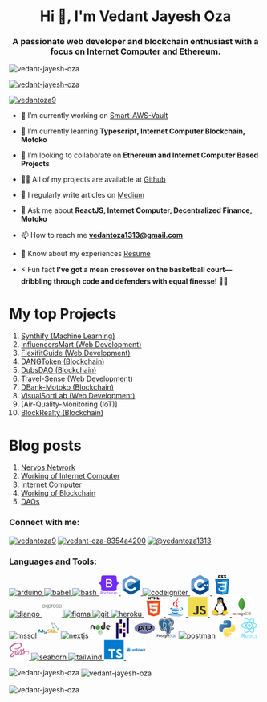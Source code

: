 <h1 align="center">Hi 👋, I'm Vedant Jayesh Oza</h1>
<h3 align="center">A passionate web developer and blockchain enthusiast with a focus on Internet Computer and Ethereum.</h3>

<p align="left"> <img src="https://komarev.com/ghpvc/?username=vedant-jayesh-oza&label=Profile%20views&color=0e75b6&style=flat" alt="vedant-jayesh-oza" /> </p>

<p align="left"> <a href="https://github.com/ryo-ma/github-profile-trophy"><img src="https://github-profile-trophy.vercel.app/?username=vedant-jayesh-oza" alt="vedant-jayesh-oza" /></a> </p>

<p align="left"> <a href="https://twitter.com/vedantoza9" target="blank"><img src="https://img.shields.io/twitter/follow/vedantoza9?logo=twitter&style=for-the-badge" alt="vedantoza9" /></a> </p>

- 🔭 I’m currently working on [Smart-AWS-Vault](https://github.com/Vedant-Jayesh-Oza/Smart-AWS-Vault)

- 🌱 I’m currently learning **Typescript, Internet Computer Blockchain, Motoko**

- 👯 I’m looking to collaborate on **Ethereum and Internet Computer Based Projects**

- 👨‍💻 All of my projects are available at [Github](https://github.com/Vedant-Jayesh-Oza)

- 📝 I regularly write articles on [Medium](https://medium.com/@vedantoza1313)

- 💬 Ask me about **ReactJS, Internet Computer, Decentralized Finance, Motoko**

- 📫 How to reach me **vedantoza1313@gmail.com**

- 📄 Know about my experiences [Resume](https://drive.google.com/file/d/12xcPBRHMsh1AopLZP0lCvq7jOtA3Aqo8/view?usp=drive_link)

- ⚡ Fun fact **I've got a mean crossover on the basketball court—dribbling through code and defenders with equal finesse! 🚀🔥**

# My top Projects  
1. [Synthify (Machine Learning)](https://github.com/Vedant-Jayesh-Oza/SynthifyCT)
2. [InfluencersMart (Web Development)](https://github.com/Vedant-Jayesh-Oza/InfluencersMart)
3. [FlexifitGuide (Web Development)](https://github.com/Vedant-Jayesh-Oza/FlexiFitGuide)
4. [DANGToken (Blockchain)](https://github.com/Vedant-Jayesh-Oza/DANGToken)
5. [DubsDAO (Blockchain)](https://github.com/Vedant-Jayesh-Oza/DubsDAO)
6. [Travel-Sense (Web Development)](https://github.com/Vedant-Jayesh-Oza/Travel-Sense)
7. [DBank-Motoko (Blockchain)](https://github.com/Vedant-Jayesh-Oza/Dbank-Motoko)
8. [VisualSortLab (Web Development)](https://github.com/Vedant-Jayesh-Oza/VisualSortLab)
9. [Air-Quality-Monitoring (IoT)]
10. [BlockRealty (Blockchain)](https://github.com/Vedant-Jayesh-Oza/BlockRealty)
    
# Blog posts
1. [Nervos Network](https://medium.com/@vedantoza1313/nervos-universal-passport-to-blockchain-16bbb2bccf7b)
2. [Working of Internet Computer](https://medium.com/@vedantoza1313/how-does-internet-computer-works-c1555a632ab0)
3.  [Internet Computer](https://medium.com/@vedantoza1313/what-is-the-internet-computer-icp-fdb7c021be94)
4.  [Working of Blockchain](https://medium.com/@vedantoza1313/how-does-the-blockchain-actually-work-4a30d99cb8c5)
5.  [DAOs](https://medium.com/@vedantoza1313/what-is-a-dao-and-how-exactly-does-it-work-93b68c755ec1)
   
<h3 align="left">Connect with me:</h3>
<p align="left">
<a href="https://twitter.com/vedantoza9" target="blank"><img align="center" src="https://raw.githubusercontent.com/rahuldkjain/github-profile-readme-generator/master/src/images/icons/Social/twitter.svg" alt="vedantoza9" height="30" width="40" /></a>
<a href="https://linkedin.com/in/vedant-oza-8354a4200" target="blank"><img align="center" src="https://raw.githubusercontent.com/rahuldkjain/github-profile-readme-generator/master/src/images/icons/Social/linked-in-alt.svg" alt="vedant-oza-8354a4200" height="30" width="40" /></a>
<a href="https://medium.com/@vedantoza1313" target="blank"><img align="center" src="https://raw.githubusercontent.com/rahuldkjain/github-profile-readme-generator/master/src/images/icons/Social/medium.svg" alt="@vedantoza1313" height="30" width="40" /></a>
</p>

<h3 align="left">Languages and Tools:</h3>
<p align="left"> <a href="https://www.arduino.cc/" target="_blank" rel="noreferrer"> <img src="https://cdn.worldvectorlogo.com/logos/arduino-1.svg" alt="arduino" width="40" height="40"/> </a> <a href="https://babeljs.io/" target="_blank" rel="noreferrer"> <img src="https://www.vectorlogo.zone/logos/babeljs/babeljs-icon.svg" alt="babel" width="40" height="40"/> </a> <a href="https://www.gnu.org/software/bash/" target="_blank" rel="noreferrer"> <img src="https://www.vectorlogo.zone/logos/gnu_bash/gnu_bash-icon.svg" alt="bash" width="40" height="40"/> </a> <a href="https://getbootstrap.com" target="_blank" rel="noreferrer"> <img src="https://raw.githubusercontent.com/devicons/devicon/master/icons/bootstrap/bootstrap-plain-wordmark.svg" alt="bootstrap" width="40" height="40"/> </a> <a href="https://www.cprogramming.com/" target="_blank" rel="noreferrer"> <img src="https://raw.githubusercontent.com/devicons/devicon/master/icons/c/c-original.svg" alt="c" width="40" height="40"/> </a> <a href="https://codeigniter.com" target="_blank" rel="noreferrer"> <img src="https://cdn.worldvectorlogo.com/logos/codeigniter.svg" alt="codeigniter" width="40" height="40"/> </a> <a href="https://www.w3schools.com/cpp/" target="_blank" rel="noreferrer"> <img src="https://raw.githubusercontent.com/devicons/devicon/master/icons/cplusplus/cplusplus-original.svg" alt="cplusplus" width="40" height="40"/> </a> <a href="https://www.w3schools.com/css/" target="_blank" rel="noreferrer"> <img src="https://raw.githubusercontent.com/devicons/devicon/master/icons/css3/css3-original-wordmark.svg" alt="css3" width="40" height="40"/> </a> <a href="https://www.djangoproject.com/" target="_blank" rel="noreferrer"> <img src="https://cdn.worldvectorlogo.com/logos/django.svg" alt="django" width="40" height="40"/> </a> <a href="https://expressjs.com" target="_blank" rel="noreferrer"> <img src="https://raw.githubusercontent.com/devicons/devicon/master/icons/express/express-original-wordmark.svg" alt="express" width="40" height="40"/> </a> <a href="https://www.figma.com/" target="_blank" rel="noreferrer"> <img src="https://www.vectorlogo.zone/logos/figma/figma-icon.svg" alt="figma" width="40" height="40"/> </a> <a href="https://git-scm.com/" target="_blank" rel="noreferrer"> <img src="https://www.vectorlogo.zone/logos/git-scm/git-scm-icon.svg" alt="git" width="40" height="40"/> </a> <a href="https://heroku.com" target="_blank" rel="noreferrer"> <img src="https://www.vectorlogo.zone/logos/heroku/heroku-icon.svg" alt="heroku" width="40" height="40"/> </a> <a href="https://www.w3.org/html/" target="_blank" rel="noreferrer"> <img src="https://raw.githubusercontent.com/devicons/devicon/master/icons/html5/html5-original-wordmark.svg" alt="html5" width="40" height="40"/> </a> <a href="https://www.java.com" target="_blank" rel="noreferrer"> <img src="https://raw.githubusercontent.com/devicons/devicon/master/icons/java/java-original.svg" alt="java" width="40" height="40"/> </a> <a href="https://developer.mozilla.org/en-US/docs/Web/JavaScript" target="_blank" rel="noreferrer"> <img src="https://raw.githubusercontent.com/devicons/devicon/master/icons/javascript/javascript-original.svg" alt="javascript" width="40" height="40"/> </a> <a href="https://www.linux.org/" target="_blank" rel="noreferrer"> <img src="https://raw.githubusercontent.com/devicons/devicon/master/icons/linux/linux-original.svg" alt="linux" width="40" height="40"/> </a> <a href="https://www.mongodb.com/" target="_blank" rel="noreferrer"> <img src="https://raw.githubusercontent.com/devicons/devicon/master/icons/mongodb/mongodb-original-wordmark.svg" alt="mongodb" width="40" height="40"/> </a> <a href="https://www.microsoft.com/en-us/sql-server" target="_blank" rel="noreferrer"> <img src="https://www.svgrepo.com/show/303229/microsoft-sql-server-logo.svg" alt="mssql" width="40" height="40"/> </a> <a href="https://www.mysql.com/" target="_blank" rel="noreferrer"> <img src="https://raw.githubusercontent.com/devicons/devicon/master/icons/mysql/mysql-original-wordmark.svg" alt="mysql" width="40" height="40"/> </a> <a href="https://nextjs.org/" target="_blank" rel="noreferrer"> <img src="https://cdn.worldvectorlogo.com/logos/nextjs-2.svg" alt="nextjs" width="40" height="40"/> </a> <a href="https://nodejs.org" target="_blank" rel="noreferrer"> <img src="https://raw.githubusercontent.com/devicons/devicon/master/icons/nodejs/nodejs-original-wordmark.svg" alt="nodejs" width="40" height="40"/> </a> <a href="https://pandas.pydata.org/" target="_blank" rel="noreferrer"> <img src="https://raw.githubusercontent.com/devicons/devicon/2ae2a900d2f041da66e950e4d48052658d850630/icons/pandas/pandas-original.svg" alt="pandas" width="40" height="40"/> </a> <a href="https://www.php.net" target="_blank" rel="noreferrer"> <img src="https://raw.githubusercontent.com/devicons/devicon/master/icons/php/php-original.svg" alt="php" width="40" height="40"/> </a> <a href="https://www.postgresql.org" target="_blank" rel="noreferrer"> <img src="https://raw.githubusercontent.com/devicons/devicon/master/icons/postgresql/postgresql-original-wordmark.svg" alt="postgresql" width="40" height="40"/> </a> <a href="https://postman.com" target="_blank" rel="noreferrer"> <img src="https://www.vectorlogo.zone/logos/getpostman/getpostman-icon.svg" alt="postman" width="40" height="40"/> </a> <a href="https://www.python.org" target="_blank" rel="noreferrer"> <img src="https://raw.githubusercontent.com/devicons/devicon/master/icons/python/python-original.svg" alt="python" width="40" height="40"/> </a> <a href="https://reactjs.org/" target="_blank" rel="noreferrer"> <img src="https://raw.githubusercontent.com/devicons/devicon/master/icons/react/react-original-wordmark.svg" alt="react" width="40" height="40"/> </a> <a href="https://sass-lang.com" target="_blank" rel="noreferrer"> <img src="https://raw.githubusercontent.com/devicons/devicon/master/icons/sass/sass-original.svg" alt="sass" width="40" height="40"/> </a> <a href="https://seaborn.pydata.org/" target="_blank" rel="noreferrer"> <img src="https://seaborn.pydata.org/_images/logo-mark-lightbg.svg" alt="seaborn" width="40" height="40"/> </a> <a href="https://tailwindcss.com/" target="_blank" rel="noreferrer"> <img src="https://www.vectorlogo.zone/logos/tailwindcss/tailwindcss-icon.svg" alt="tailwind" width="40" height="40"/> </a> <a href="https://www.typescriptlang.org/" target="_blank" rel="noreferrer"> <img src="https://raw.githubusercontent.com/devicons/devicon/master/icons/typescript/typescript-original.svg" alt="typescript" width="40" height="40"/> </a> <a href="https://webpack.js.org" target="_blank" rel="noreferrer"> <img src="https://raw.githubusercontent.com/devicons/devicon/d00d0969292a6569d45b06d3f350f463a0107b0d/icons/webpack/webpack-original-wordmark.svg" alt="webpack" width="40" height="40"/> </a> </p>

<p><img align="left" src="https://github-readme-stats.vercel.app/api/top-langs?username=vedant-jayesh-oza&show_icons=true&locale=en&layout=compact" alt="vedant-jayesh-oza" /></p>

<p>&nbsp;<img align="center" src="https://github-readme-stats.vercel.app/api?username=vedant-jayesh-oza&show_icons=true&locale=en" alt="vedant-jayesh-oza" /></p>

<p><img align="center" src="https://github-readme-streak-stats.herokuapp.com/?user=vedant-jayesh-oza&" alt="vedant-jayesh-oza" /></p>
